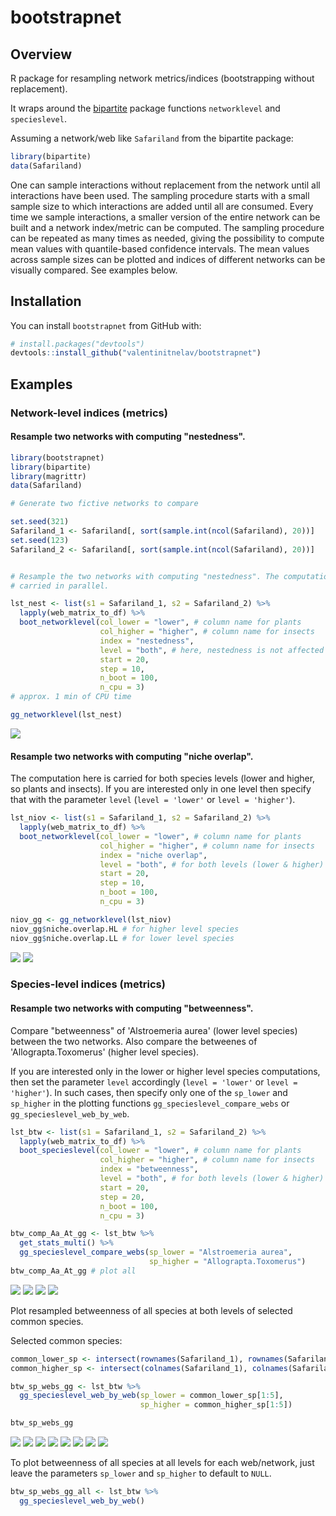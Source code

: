 # bootstrapnet

## Overview

R package for resampling network metrics/indices (bootstrapping without replacement).

It wraps around the [bipartite][bip] package functions `networklevel` and `specieslevel`. 

Assuming a network/web like `Safariland` from the bipartite package:

``` r
library(bipartite)
data(Safariland)
```
One can sample interactions without replacement from the network until all interactions have been used. The sampling procedure starts with a small sample size to which interactions are added until all are consumed. Every time we sample interactions, a smaller version of the entire network can be built and a network index/metric can be computed. The sampling procedure can be repeated as many times as needed, giving the possibility to compute mean values with quantile-based confidence intervals. The mean values across sample sizes can be plotted and indices of different networks can be visually compared. See examples below.

[bip]: https://cran.r-project.org/web/packages/bipartite/index.html


## Installation

You can install `bootstrapnet` from GitHub with:

``` r
# install.packages("devtools")
devtools::install_github("valentinitnelav/bootstrapnet")
```

## Examples

### Network-level indices (metrics)

#### Resample two networks with computing "nestedness".

``` r
library(bootstrapnet)
library(bipartite)
library(magrittr)
data(Safariland)

# Generate two fictive networks to compare

set.seed(321)
Safariland_1 <- Safariland[, sort(sample.int(ncol(Safariland), 20))]
set.seed(123)
Safariland_2 <- Safariland[, sort(sample.int(ncol(Safariland), 20))]


# Resample the two networks with computing "nestedness". The computation is
# carried in parallel.

lst_nest <- list(s1 = Safariland_1, s2 = Safariland_2) %>%
  lapply(web_matrix_to_df) %>%
  boot_networklevel(col_lower = "lower", # column name for plants
                    col_higher = "higher", # column name for insects
                    index = "nestedness",
                    level = "both", # here, nestedness is not affected by level
                    start = 20,
                    step = 10,
                    n_boot = 100,
                    n_cpu = 3)
# approx. 1 min of CPU time

gg_networklevel(lst_nest)
```

<!--
saveRDS(lst_nest, file = "man/figures/README-example-nestedness-1-lst.rds")
lst_nest <- readRDS(file = "man/figures/README-example-nestedness-1-lst.rds")

library(ggplot2)

ggsave(filename = "man/figures/README-example-nestedness-1.png",
       width = 15, height = 10, units = "cm", dpi = 150)
-->

![](man/figures/README-example-nestedness-1.png)


#### Resample two networks with computing "niche overlap".

The computation here is carried for both species levels (lower and higher, so plants and insects). If you are interested only in one level then specify that with the parameter `level` (`level = 'lower'` or `level = 'higher'`).

``` r
lst_niov <- list(s1 = Safariland_1, s2 = Safariland_2) %>%
  lapply(web_matrix_to_df) %>%
  boot_networklevel(col_lower = "lower", # column name for plants
                    col_higher = "higher", # column name for insects
                    index = "niche overlap",
                    level = "both", # for both levels (lower & higher)
                    start = 20,
                    step = 10,
                    n_boot = 100,
                    n_cpu = 3)

niov_gg <- gg_networklevel(lst_niov)
niov_gg$niche.overlap.HL # for higher level species
niov_gg$niche.overlap.LL # for lower level species
```

<!--
saveRDS(lst_niov, file = "man/figures/README-example-niche-overlap-1-lst.rds")
lst_niov <- readRDS(file = "man/figures/README-example-niche-overlap-1-lst.rds")

ggsave(filename = "man/figures/README-example-niche-overlap-HL.png",
       plot = niov_gg$niche.overlap.HL,
       width = 15, height = 10, units = "cm", dpi = 150)
ggsave(filename = "man/figures/README-example-niche-overlap-LL.png",
       plot = niov_gg$niche.overlap.LL,
       width = 15, height = 10, units = "cm", dpi = 150)
-->

![](man/figures/README-example-niche-overlap-HL.png)
![](man/figures/README-example-niche-overlap-LL.png)


### Species-level indices (metrics)

#### Resample two networks with computing "betweenness".

Compare "betweenness" of 'Alstroemeria aurea' (lower level species) between the two networks.
Also compare the betweenes of 'Allograpta.Toxomerus' (higher level species).

If you are interested only in the lower or higher level species computations, then set the parameter `level` accordingly (`level = 'lower'` or `level = 'higher'`). In such cases, then specify only one of the `sp_lower` and `sp_higher` in the plotting functions `gg_specieslevel_compare_webs` or `gg_specieslevel_web_by_web`.

``` r
lst_btw <- list(s1 = Safariland_1, s2 = Safariland_2) %>%
  lapply(web_matrix_to_df) %>%
  boot_specieslevel(col_lower = "lower", # column name for plants
                    col_higher = "higher", # column name for insects
                    index = "betweenness",
                    level = "both", # for both levels (lower & higher)
                    start = 20,
                    step = 20,
                    n_boot = 100,
                    n_cpu = 3)

btw_comp_Aa_At_gg <- lst_btw %>%
  get_stats_multi() %>%
  gg_specieslevel_compare_webs(sp_lower = "Alstroemeria aurea",
                               sp_higher = "Allograpta.Toxomerus")
btw_comp_Aa_At_gg # plot all
```

<!--
saveRDS(lst_btw, file = "man/figures/README-example-betweenness-1-lst.rds")
lst_btw <- readRDS(file = "man/figures/README-example-betweenness-1-lst.rds")

ggsave(filename = "man/figures/README-example-betweenness-LL.png",
       plot = btw_comp_Aa_At_gg$lower_level,
       width = 15, height = 10, units = "cm", dpi = 150)
ggsave(filename = "man/figures/README-example-betweenness-LLW.png",
       plot = btw_comp_Aa_At_gg$lower_level_weighted,
       width = 15, height = 10, units = "cm", dpi = 150)
ggsave(filename = "man/figures/README-example-betweenness-HL.png",
       plot = btw_comp_Aa_At_gg$higher_level,
       width = 15, height = 10, units = "cm", dpi = 150)
ggsave(filename = "man/figures/README-example-betweenness-HLW.png",
       plot = btw_comp_Aa_At_gg$higher_level_weighted,
       width = 15, height = 10, units = "cm", dpi = 150)
-->

![](man/figures/README-example-betweenness-LL.png)
![](man/figures/README-example-betweenness-LLW.png)
![](man/figures/README-example-betweenness-HL.png)
![](man/figures/README-example-betweenness-HLW.png)


Plot resampled betweenness of all species at both levels of selected common species.

Selected common species:

``` r
common_lower_sp <- intersect(rownames(Safariland_1), rownames(Safariland_2))
common_higher_sp <- intersect(colnames(Safariland_1), colnames(Safariland_2))

btw_sp_webs_gg <- lst_btw %>%
  gg_specieslevel_web_by_web(sp_lower = common_lower_sp[1:5],
                             sp_higher = common_higher_sp[1:5])

btw_sp_webs_gg
```

<!--
ggsave(filename = "man/figures/README-example-betweenness-common-sp-S1LL.png",
       plot = btw_sp_webs_gg$s1.lower_level,
       width = 15, height = 10, units = "cm", dpi = 150)
ggsave(filename = "man/figures/README-example-betweenness-common-sp-S1LLW.png",
       plot = btw_sp_webs_gg$s1.lower_level_weighted,
       width = 15, height = 10, units = "cm", dpi = 150)
ggsave(filename = "man/figures/README-example-betweenness-common-sp-S1HL.png",
       plot = btw_sp_webs_gg$s1.higher_level,
       width = 15, height = 10, units = "cm", dpi = 150)
ggsave(filename = "man/figures/README-example-betweenness-common-sp-S1HLW.png",
       plot = btw_sp_webs_gg$s1.higher_level_weighted,
       width = 15, height = 10, units = "cm", dpi = 150)

ggsave(filename = "man/figures/README-example-betweenness-common-sp-S2LL.png",
       plot = btw_sp_webs_gg$s2.lower_level,
       width = 15, height = 10, units = "cm", dpi = 150)
ggsave(filename = "man/figures/README-example-betweenness-common-sp-S2LLW.png",
       plot = btw_sp_webs_gg$s2.lower_level_weighted,
       width = 15, height = 10, units = "cm", dpi = 150)
ggsave(filename = "man/figures/README-example-betweenness-common-sp-S2HL.png",
       plot = btw_sp_webs_gg$s2.higher_level,
       width = 15, height = 10, units = "cm", dpi = 150)
ggsave(filename = "man/figures/README-example-betweenness-common-sp-S2HLW.png",
       plot = btw_sp_webs_gg$s2.higher_level_weighted,
       width = 15, height = 10, units = "cm", dpi = 150)
-->

![](man/figures/README-example-betweenness-common-sp-S1LL.png)
![](man/figures/README-example-betweenness-common-sp-S1LLW.png)
![](man/figures/README-example-betweenness-common-sp-S1HL.png)
![](man/figures/README-example-betweenness-common-sp-S1HLW.png)
![](man/figures/README-example-betweenness-common-sp-S2LL.png)
![](man/figures/README-example-betweenness-common-sp-S2LLW.png)
![](man/figures/README-example-betweenness-common-sp-S2HL.png)
![](man/figures/README-example-betweenness-common-sp-S2HLW.png)

To plot betweenness of all species at all levels for each web/network, just leave the parameters `sp_lower` and `sp_higher` to default to `NULL`.

``` r
btw_sp_webs_gg_all <- lst_btw %>%
  gg_specieslevel_web_by_web()
```
